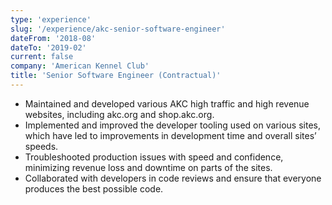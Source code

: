 ```yaml
---
type: 'experience'
slug: '/experience/akc-senior-software-engineer'
dateFrom: '2018-08'
dateTo: '2019-02'
current: false
company: 'American Kennel Club'
title: 'Senior Software Engineer (Contractual)'
---
```


- Maintained and developed various AKC high traffic and high revenue websites, including akc.org and shop.akc.org.
- Implemented and improved the developer tooling used on various sites, which have led to improvements in development time and overall sites’ speeds.
- Troubleshooted production issues with speed and confidence, minimizing revenue loss and downtime on parts of the sites.
- Collaborated with developers in code reviews and ensure that everyone produces the best possible code.
